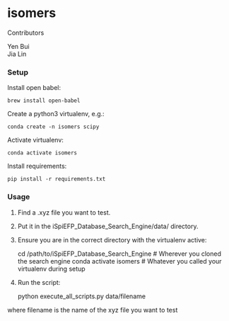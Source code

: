 # isomers

Contributors

Yen Bui </br> 
Jia Lin

### Setup

Install open babel:

	brew install open-babel

Create a python3 virtualenv, e.g.:

	conda create -n isomers scipy

Activate virtualenv:

	conda activate isomers

Install requirements:

	pip install -r requirements.txt


### Usage

1. Find a .xyz file you want to test.
2. Put it in the iSpiEFP_Database_Search_Engine/data/ directory.
3. Ensure you are in the correct directory with the virtualenv active:

	cd /path/to/iSpiEFP_Database_Search_Engine  # Wherever you cloned the search engine
	conda activate isomers  # Whatever you called your virtualenv during setup

3. Run the script:
	
	python execute_all_scripts.py data/filename

where filename is the name of the xyz file you want to test
